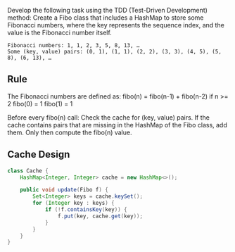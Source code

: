 Develop the following task using the TDD (Test-Driven Development) method:
Create a Fibo class that includes a HashMap to store some Fibonacci numbers,
where the key represents the sequence index,
and the value is the Fibonacci number itself.

    Fibonacci numbers: 1, 1, 2, 3, 5, 8, 13, …
    Some (key, value) pairs: (0, 1), (1, 1), (2, 2), (3, 3), (4, 5), (5, 8), (6, 13), …

## Rule
The Fibonacci numbers are defined as:
    fibo(n) = fibo(n-1) + fibo(n-2) if n >= 2
    fibo(0) = 1
    fibo(1) = 1

Before every fibo(n) call:
Check the cache for (key, value) pairs.
If the cache contains pairs that are missing in the HashMap of the Fibo class, add them.
Only then compute the fibo(n) value.

## Cache Design
```java
class Cache {
    HashMap<Integer, Integer> cache = new HashMap<>();

    public void update(Fibo f) {
        Set<Integer> keys = cache.keySet();
        for (Integer key : keys) {
            if (!f.containsKey(key)) {
                f.put(key, cache.get(key));
            }
        }
    }
}
```
